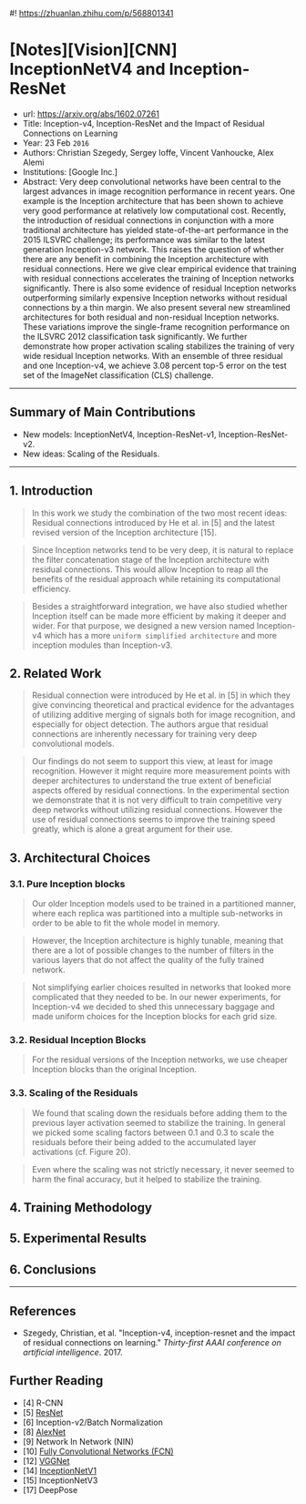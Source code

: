 #! https://zhuanlan.zhihu.com/p/568801341
# [Notes][Vision][CNN] InceptionNetV4 and Inception-ResNet

* url: https://arxiv.org/abs/1602.07261
* Title: Inception-v4, Inception-ResNet and the Impact of Residual Connections on Learning
* Year: 23 Feb `2016`
* Authors: Christian Szegedy, Sergey Ioffe, Vincent Vanhoucke, Alex Alemi
* Institutions: [Google Inc.]
* Abstract: Very deep convolutional networks have been central to the largest advances in image recognition performance in recent years. One example is the Inception architecture that has been shown to achieve very good performance at relatively low computational cost. Recently, the introduction of residual connections in conjunction with a more traditional architecture has yielded state-of-the-art performance in the 2015 ILSVRC challenge; its performance was similar to the latest generation Inception-v3 network. This raises the question of whether there are any benefit in combining the Inception architecture with residual connections. Here we give clear empirical evidence that training with residual connections accelerates the training of Inception networks significantly. There is also some evidence of residual Inception networks outperforming similarly expensive Inception networks without residual connections by a thin margin. We also present several new streamlined architectures for both residual and non-residual Inception networks. These variations improve the single-frame recognition performance on the ILSVRC 2012 classification task significantly. We further demonstrate how proper activation scaling stabilizes the training of very wide residual Inception networks. With an ensemble of three residual and one Inception-v4, we achieve 3.08 percent top-5 error on the test set of the ImageNet classification (CLS) challenge.

----------------------------------------------------------------------------------------------------

## Summary of Main Contributions

* New models: InceptionNetV4, Inception-ResNet-v1, Inception-ResNet-v2.
* New ideas: Scaling of the Residuals.

----------------------------------------------------------------------------------------------------

## 1. Introduction

> In this work we study the combination of the two most recent ideas: Residual connections introduced by He et al. in  [5] and the latest revised version of the Inception architecture [15].

> Since Inception networks tend to be very deep, it is natural to replace the filter concatenation stage of the Inception architecture with residual connections. This would allow Inception to reap all the benefits of the residual approach while retaining its computational efficiency.

> Besides a straightforward integration, we have also studied whether Inception itself can be made more efficient by making it deeper and wider. For that purpose, we designed a new version named Inception-v4 which has a more `uniform simplified architecture` and more inception modules than Inception-v3.

## 2. Related Work

> Residual connection were introduced by He et al. in [5] in which they give convincing theoretical and practical evidence for the advantages of utilizing additive merging of signals both for image recognition, and especially for object detection. The authors argue that residual connections are inherently necessary for training very deep convolutional models.

> Our findings do not seem to support this view, at least for image recognition. However it might require more measurement points with deeper architectures to understand the true extent of beneficial aspects offered by residual connections. In the experimental section we demonstrate that it is not very difficult to train competitive very deep networks without utilizing residual connections. However the use of residual connections seems to improve the training speed greatly, which is alone a great argument for their use.

## 3. Architectural Choices

### 3.1. Pure Inception blocks

> Our older Inception models used to be trained in a partitioned manner, where each replica was partitioned into a multiple sub-networks in order to be able to fit the whole model in memory.

> However, the Inception architecture is highly tunable, meaning that there are a lot of possible changes to the number of filters in the various layers that do not affect the quality of the fully trained network.

> Not simplifying earlier choices resulted in networks that looked more complicated that they needed to be. In our newer experiments, for Inception-v4 we decided to shed this unnecessary baggage and made uniform choices for the Inception blocks for each grid size.

### 3.2. Residual Inception Blocks

> For the residual versions of the Inception networks, we use cheaper Inception blocks than the original Inception.

### 3.3. Scaling of the Residuals

> We found that scaling down the residuals before adding them to the previous layer activation seemed to stabilize the training. In general we picked some scaling factors between 0.1 and 0.3 to scale the residuals before their being added to the accumulated layer activations (cf. Figure 20).

> Even where the scaling was not strictly necessary, it never seemed to harm the final accuracy, but it helped to stabilize the training.

## 4. Training Methodology

## 5. Experimental Results

## 6. Conclusions

----------------------------------------------------------------------------------------------------

## References

* Szegedy, Christian, et al. "Inception-v4, inception-resnet and the impact of residual connections on learning." *Thirty-first AAAI conference on artificial intelligence*. 2017.

## Further Reading

* [4] R-CNN
* [5] [ResNet](https://zhuanlan.zhihu.com/p/570072614)
* [6] Inception-v2/Batch Normalization
* [8] [AlexNet](https://zhuanlan.zhihu.com/p/565285454)
* [9] Network In Network (NIN)
* [10] [Fully Convolutional Networks (FCN)](https://zhuanlan.zhihu.com/p/561031110)
* [12] [VGGNet](https://zhuanlan.zhihu.com/p/563314926)
* [14] [InceptionNetV1](https://zhuanlan.zhihu.com/p/564141144)
* [15] InceptionNetV3
* [17] DeepPose
